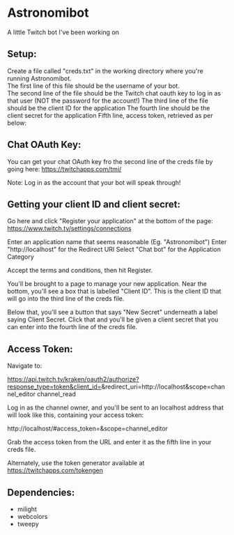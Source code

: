 # Astronomibot
A little Twitch bot I've been working on


Setup:
-------
Create a file called "creds.txt" in the working directory where you're running Astronomibot.  
The first line of this file should be the username of your bot.  
The second line of the file should be the Twitch chat oauth key to log in as that user (NOT the password for the account!)
The third line of the file should be the client ID for the application
The fourth line should be the client secret for the application
Fifth line, access token, retrieved as per below:

Chat OAuth Key:
----------------
You can get your chat OAuth key fro the second line of the creds file by going here:
https://twitchapps.com/tmi/

Note: Log in as the account that your bot will speak through!

Getting your client ID and client secret:
-------------------------------------------
Go here and click "Register your application" at the bottom of the page:
https://www.twitch.tv/settings/connections

Enter an application name that seems reasonable (Eg. "Astronomibot")
Enter "http://localhost" for the Redirect URI
Select "Chat bot" for the Application Category

Accept the terms and conditions, then hit Register.

You'll be brought to a page to manage your new application.  Near the bottom, you'll see a box that is labelled "Client ID".
This is the client ID that will go into the third line of the creds file.

Below that, you'll see a button that says "New Secret" underneath a label saying Client Secret.  Click that and you'll be given
a client secret that you can enter into the fourth line of the creds file.


Access Token:
---------------
Navigate to:

https://api.twitch.tv/kraken/oauth2/authorize?response_type=token&client_id=<Application Client ID>&redirect_uri=http://localhost&scope=channel_editor channel_read

Log in as the channel owner, and you'll be sent to an localhost address that will look like this, containing your access token:

http://localhost/#access_token=<Access Token>&scope=channel_editor

Grab the access token from the URL and enter it as the fifth line in your creds file.


Alternately, use the token generator available at https://twitchapps.com/tokengen

Dependencies:
-------------
 * milight
 * webcolors
 * tweepy
